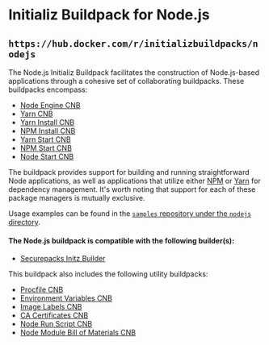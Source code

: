# Initializ Buildpack for Node.js

## `https://hub.docker.com/r/initializbuildpacks/nodejs`

The Node.js Initializ Buildpack facilitates the construction of Node.js-based applications through a cohesive set of collaborating buildpacks. These buildpacks encompass:
- [Node Engine CNB](https://github.com/initializ-buildpacks/node-engine)
- [Yarn CNB](https://github.com/initializ-buildpacks/yarn)
- [Yarn Install CNB](https://github.com/initializ-buildpacks/yarn-install)
- [NPM Install CNB](https://github.com/initializ-buildpacks/npm-install)
- [Yarn Start CNB](https://github.com/initializ-buildpacks/yarn-start)
- [NPM Start CNB](https://github.com/initializ-buildpacks/npm-start)
- [Node Start CNB](https://github.com/initializ-buildpacks/node-start)

The buildpack provides support for building and running straightforward Node applications, as well as applications that utilize either [NPM](https://www.npmjs.com/) or [Yarn](https://yarnpkg.com/) for dependency management. It's worth noting that support for each of these package managers is mutually exclusive.

Usage examples can be found in the
[`samples` repository under the `nodejs` directory](https://github.com/initializ-buildpacks/samples/tree/main/nodejs).

#### The Node.js buildpack is compatible with the following builder(s):
- [Securepacks Initz Builder](https://github.com/initializ-buildpacks/Securepack)

This buildpack also includes the following utility buildpacks:
- [Procfile CNB](https://github.com/initializ-buildpacks/procfile)
- [Environment Variables CNB](https://github.com/initializ-buildpacks/environment-variables)
- [Image Labels CNB](https://github.com/initializ-buildpacks/image-labels)
- [CA Certificates CNB](https://github.com/initializ-buildpacks/ca-certificates)
- [Node Run Script CNB](https://github.com/initializ-buildpacks/node-run-script)
- [Node Module Bill of Materials CNB](https://github.com/initializ-buildpacks/node-module-bom)

